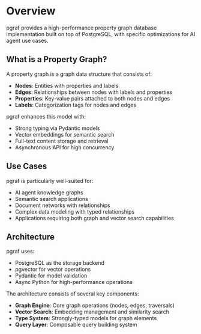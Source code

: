 # Overview

pgraf provides a high-performance property graph database implementation built on top of PostgreSQL, with
specific optimizations for AI agent use cases.

## What is a Property Graph?

A property graph is a graph data structure that consists of:

* **Nodes**: Entities with properties and labels
* **Edges**: Relationships between nodes with labels and properties
* **Properties**: Key-value pairs attached to both nodes and edges
* **Labels**: Categorization tags for nodes and edges

pgraf enhances this model with:

* Strong typing via Pydantic models
* Vector embeddings for semantic search
* Full-text content storage and retrieval
* Asynchronous API for high concurrency

## Use Cases

pgraf is particularly well-suited for:

* AI agent knowledge graphs
* Semantic search applications
* Document networks with relationships
* Complex data modeling with typed relationships
* Applications requiring both graph and vector search capabilities

## Architecture

pgraf uses:

* PostgreSQL as the storage backend
* pgvector for vector operations
* Pydantic for model validation
* Async Python for high-performance operations

The architecture consists of several key components:

* **Graph Engine**: Core graph operations (nodes, edges, traversals)
* **Vector Search**: Embedding management and similarity search
* **Type System**: Strongly-typed models for graph elements
* **Query Layer**: Composable query building system
